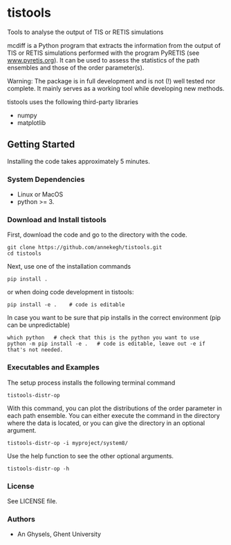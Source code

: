 # tistools

Tools to analyse the output of TIS or RETIS simulations

mcdiff is a Python program that extracts the information from the output
of TIS or RETIS simulations performed with the program PyRETIS
(see www.pyretis.org). It can be used to assess the statistics
of the path ensembles and those of the order parameter(s).

Warning: The package is in full development and is not (!) well tested
nor complete. It mainly serves as a working tool while developing new methods.

tistools uses the following third-party libraries

- numpy
- matplotlib

## Getting Started

Installing the code takes approximately 5 minutes.

### System Dependencies

- Linux or MacOS 
- python >= 3.

<!--
### Install the Requirements 

- -Installation via anaconda

```
conda install "numpy>=1.16.0" "scipy>=1.2.0" "matplotlib>=2.0.2"
```

```
conda install numpy matplotlib
```

or pip

```
pip install numpy matplotlib
```

-->


### Download and Install tistools

First, download the code and go to the directory with the code.

```
git clone https://github.com/annekegh/tistools.git
cd tistools
```

Next, use one of the installation commands

```
pip install .
```
or when doing code development in tistools:
```
pip install -e .    # code is editable
```

In case you want to be sure that pip installs
in the correct environment (pip can be unpredictable)
```
which python   # check that this is the python you want to use
python -m pip install -e .   # code is editable, leave out -e if that's not needed.
```

### Executables and Examples

The setup process installs the following terminal command


```tistools-distr-op```

With this command, you can plot the distributions of the order parameter in each path ensemble.
You can either execute the command in the directory where the data is located,
or you can give the directory in an optional argument.

```tistools-distr-op -i myproject/system8/```

Use the help function to see the other optional arguments.

```tistools-distr-op -h```


### License

See LICENSE file.

### Authors
- An Ghysels, Ghent University

